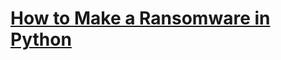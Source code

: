 # [How to Make a Ransomware in Python](https://www.thepythoncode.com/article/make-a-ransomware-in-python)